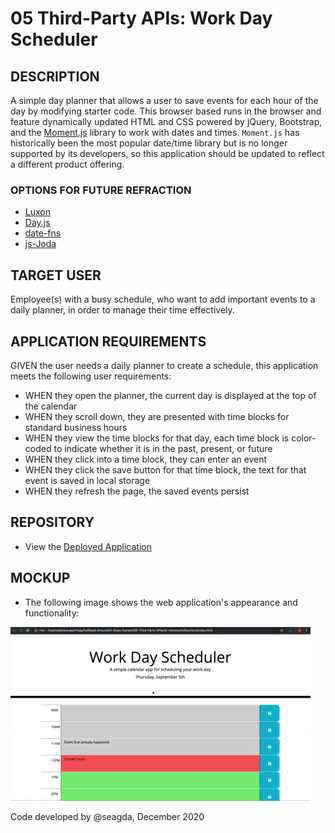 # 05 Third-Party APIs: Work Day Scheduler

## DESCRIPTION

A simple day planner that allows a user to save events for each hour of the day by modifying starter code. This browser based runs in the browser and feature dynamically updated HTML and CSS powered by jQuery, Bootstrap, and the [Moment.js](https://momentjs.com/) library to work with dates and times. `Moment.js` has historically been the most popular date/time library but is no longer supported by its developers, so this application should be updated to reflect a different product offering. 

### OPTIONS FOR FUTURE REFRACTION

  * [Luxon](https://moment.github.io/luxon/)
  * [Day.js](https://day.js.org/)
  * [date-fns](https://date-fns.org/)
  * [js-Joda](https://js-joda.github.io/js-joda/)

## TARGET USER 
Employee(s) with a busy schedule, who want to add important events to a daily planner, in order to manage their time effectively.

## APPLICATION REQUIREMENTS

GIVEN the user needs a daily planner to create a schedule, this application meets the following user requirements:

* WHEN they open the planner, the current day is displayed at the top of the calendar
* WHEN they scroll down, they are presented with time blocks for standard business hours
* WHEN they view the time blocks for that day, each time block is color-coded to indicate whether it is in the past, present, or future
* WHEN they click into a time block, they can enter an event
* WHEN they click the save button for that time block, the text for that event is saved in local storage
* WHEN they refresh the page, the saved events persist

## REPOSITORY

* View the [Deployed Application](https://seagda.github.io/time-tracker/)

## MOCKUP

* The following image shows the web application's appearance and functionality:

![time tracker demo](assets/05-third-party-apis-homework-demo.gif)

Code developed by @seagda, December 2020